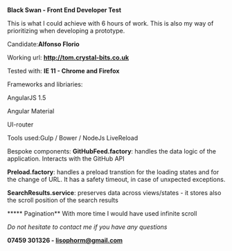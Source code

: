 **Black Swan - Front End Developer Test**

This is what I could achieve with 6 hours of work.
This is also my way of prioritizing when developing a prototype.

Candidate:**Alfonso Florio**

Working url: **http://tom.crystal-bits.co.uk**

Tested with: **IE 11 - Chrome and Firefox**



Frameworks and libriaries:

AngularJS 1.5 

Angular Material

UI-router

Tools used:Gulp / Bower / NodeJs LiveReload

Bespoke components:
**GitHubFeed.factory**: handles the data logic of the application. Interacts with the GitHub API

**Preload.factory**: handles a preload transtion for the loading states and for the change of URL.
It has a safety timeout, in case of unxpected exceptions.

**SearchResults.service**: preserves data across views/states - it stores also the scroll position of the search results


***** Pagination**
With more time I would have used infinite scroll


_Do not hesitate to contact me if you have any questions_

**07459 301326 - lisophorm@gmail.com**


